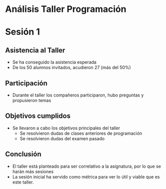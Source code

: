 # Análisis Taller Programación

# Sesión 1

## Asistencia al Taller
- Se ha conseguido la asistencia esperada
- De los 50 alumnos invitados, acudieron 27 (más del 50%)

## Participación
- Durante el taller los compañeros participaron, hubo preguntas y propusieron temas

## Objetivos cumplidos
- Se llevaron a cabo los objetivos principales del taller
  - Se resolvieron dudas de clases anteriores de programación
  - Se resolvieron dudas del examen pasado

## Conclusión
- El taller está planteado para ser correlativo a la asignatura, por lo que se harán más sesiones
- La sesión inicial ha servido como métrica para ver lo útil y viable que es este taller.
